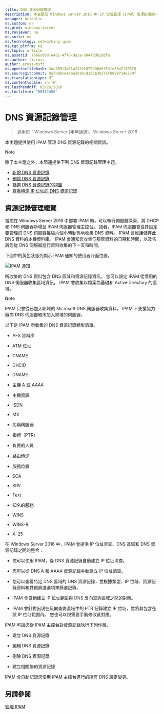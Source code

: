 ```yaml
---
title: DNS 資源記錄管理
description: 本主題是 Windows Server 2016 中 IP 位址管理（IPAM）管理指南的一部分。
manager: brianlic
ms.custom: na
ms.prod: windows-server
ms.reviewer: na
ms.suite: na
ms.technology: networking-ipam
ms.tgt_pltfrm: na
ms.topic: article
ms.assetid: 7b66c09d-e401-4f70-9a2a-6047dd629bfa
ms.author: lizross
author: eross-msft
ms.openlocfilehash: 3aa20913a01a23291879b98d6f53fe60a7138670
ms.sourcegitcommit: da7b9bce1eba369bcd156639276f6899714e279f
ms.translationtype: MT
ms.contentlocale: zh-TW
ms.lasthandoff: 03/26/2020
ms.locfileid: "80312456"
---
```

# <a name="dns-resource-record-management"></a>DNS 資源記錄管理

>適用於：Windows Server (半年通道)、Windows Server 2016

本主題提供使用 IPAM 管理 DNS 資源記錄的相關資訊。  
  
> [!NOTE]  
> 除了本主題之外，本節還提供下列 DNS 資源記錄管理主題。  
>   
> -   [新增 DNS 資源記錄](../../technologies/ipam/Add-a-DNS-Resource-Record.md)  
> -   [刪除 DNS 資源記錄](../../technologies/ipam/Delete-DNS-Resource-Records.md)  
> -   [篩選 DNS 資源記錄的視圖](../../technologies/ipam/Filter-the-View-of-DNS-Resource-Records.md)  
> -   [查看特定 IP 位址的 DNS 資源記錄](../../technologies/ipam/View-DNS-Resource-Records-for-a-Specific-IP-Address.md)  
  
## <a name="resource-record-management-overview"></a>資源記錄管理總覽  
當您在 Windows Server 2016 中部署 IPAM 時，可以執行伺服器探索，將 DHCP 和 DNS 伺服器新增至 IPAM 伺服器管理主控台。 接著，IPAM 伺服器會從其設定要管理的 DNS 伺服器每隔六個小時動態地收集 DNS 資料。 IPAM 會維護儲存此 DNS 資料的本機資料庫。 IPAM 會通知您收集伺服器資料的日期和時間，以及告訴您從 DNS 伺服器進行資料收集的下一天和時間。  
  
下圖中的黃色狀態列顯示 IPAM 通知的使用者介面位置。  
  
![IPAM 通知](../../media/DNS-Resource-Record-Management/ipam_DataCollection_01.jpg)  
  
所收集的 DNS 資料包含 DNS 區域和資源記錄資訊。 您可以設定 IPAM 從慣用的 DNS 伺服器收集區域資訊。  IPAM 會收集以檔案為基礎和 Active Directory 的區域。  
  
> [!NOTE]  
> IPAM 只會從已加入網域的 Microsoft DNS 伺服器收集資料。 IPAM 不支援協力廠商 DNS 伺服器和未加入網域的伺服器。  
  
以下是 IPAM 所收集的 DNS 資源記錄類型清單。  
  
-   AFS 資料庫  
  
-   ATM 位址  
  
-   CNAME  
  
-   DHCID  
  
-   DNAME  
  
-   主機 A 或 AAAA  
  
-   主機資訊  
  
-   ISDN  
  
-   MX  
  
-   名稱伺服器  
  
-   指標（PTR）  
  
-   負責的人員  
  
-   路由傳送  
  
-   服務位置  
  
-   SOA  
  
-   SRV  
  
-   Text  
  
-   知名的服務  
  
-   WINS  
  
-   WINS-R  
  
-   X. 25  
  
在 Windows Server 2016 中，IPAM 會提供 IP 位址清查、DNS 區域和 DNS 資源記錄之間的整合：  
  
-   您可以使用 IPAM，從 DNS 資源記錄自動建立 IP 位址清查。  
  
-   您可以從 DNS A 和 AAAA 資源記錄手動建立 IP 位址清查。  
  
-   您可以查看特定 DNS 區域的 DNS 資源記錄，並根據類型、IP 位址、資源記錄資料和其他篩選選項來篩選記錄。  
  
-   IPAM 會自動建立 IP 位址範圍與 DNS 反向查詢區域之間的對應。  
  
-   IPAM 會針對出現在反向查詢區域中的 PTR 記錄建立 IP 位址，並將其包含在該 IP 位址範圍內。 您也可以視需要手動修改此對應。  
  
IPAM 可讓您從 IPAM 主控台對資源記錄執行下列作業。  
  
-   建立 DNS 資源記錄  
  
-   編輯 DNS 資源記錄  
  
-   刪除 DNS 資源記錄  
  
-   建立相關聯的資源記錄  
  
IPAM 會自動記錄您使用 IPAM 主控台進行的所有 DNS 設定變更。  
  
## <a name="see-also"></a>另請參閱  
[管理 IPAM](Manage-IPAM.md)  
  


